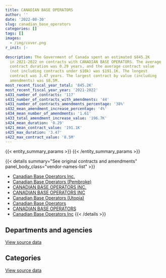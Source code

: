 ```yaml
---
title: CANADIAN BASE OPERATORS
author: ''
date: '2022-08-30'
slug: canadian_base_operators
categories: []
tags: []
images:
  - /img/cover.png
r_init: |-
  
description: The Government of Canada spent an estimated $845.2K
  in 2021-2022 on contracts with CANADIAN BASE OPERATORS. The average
  contract duration was 0.29 years, and the average contract value
  (not including contracts under $10k) was $191.1K. The longest
  contract was 3.47 years. The largest contract by value (including
  amendments) was $8.5M.
most_recent_fiscal_year_total: '845.2K'
most_recent_fiscal_year_year: '2021-2022'
s431_number_of_contracts: '117'
s431_number_of_contracts_with_amendments: '44'
s431_number_of_contracts_amendments_percentage: '38%'
s432_mean_amendment_increase_percentage: '4%'
s434_mean_number_of_amendments: '1.61'
s433_total_amendment_increase_value: '196.7K'
s424_mean_duration: '0.29'
s421_mean_contract_value: '191.1K'
s425_max_duration: '3.47'
s422_max_contract_value: '8.5M'
---
```


<script src="/rmarkdown-libs/htmlwidgets/htmlwidgets.js"></script>
<link href="/rmarkdown-libs/datatables-css/datatables-crosstalk.css" rel="stylesheet" />
<script src="/rmarkdown-libs/datatables-binding/datatables.js"></script>
<script src="/rmarkdown-libs/jquery/jquery-3.6.0.min.js"></script>
<link href="/rmarkdown-libs/dt-core-bootstrap/css/dataTables.bootstrap.min.css" rel="stylesheet" />
<link href="/rmarkdown-libs/dt-core-bootstrap/css/dataTables.bootstrap.extra.css" rel="stylesheet" />
<script src="/rmarkdown-libs/dt-core-bootstrap/js/jquery.dataTables.min.js"></script>
<script src="/rmarkdown-libs/dt-core-bootstrap/js/dataTables.bootstrap.min.js"></script>
<link href="/rmarkdown-libs/crosstalk/css/crosstalk.min.css" rel="stylesheet" />
<script src="/rmarkdown-libs/crosstalk/js/crosstalk.min.js"></script>
<script src="/rmarkdown-libs/htmlwidgets/htmlwidgets.js"></script>
<link href="/rmarkdown-libs/datatables-css/datatables-crosstalk.css" rel="stylesheet" />
<script src="/rmarkdown-libs/datatables-binding/datatables.js"></script>
<script src="/rmarkdown-libs/jquery/jquery-3.6.0.min.js"></script>
<link href="/rmarkdown-libs/dt-core-bootstrap/css/dataTables.bootstrap.min.css" rel="stylesheet" />
<link href="/rmarkdown-libs/dt-core-bootstrap/css/dataTables.bootstrap.extra.css" rel="stylesheet" />
<script src="/rmarkdown-libs/dt-core-bootstrap/js/jquery.dataTables.min.js"></script>
<script src="/rmarkdown-libs/dt-core-bootstrap/js/dataTables.bootstrap.min.js"></script>
<link href="/rmarkdown-libs/crosstalk/css/crosstalk.min.css" rel="stylesheet" />
<script src="/rmarkdown-libs/crosstalk/js/crosstalk.min.js"></script>

{{< entity_summary_params >}}
{{< /entity_summary_params >}}

{{< details summary="See original contracts and amendments" panel_body_class="vendor-names-list" >}}
- [Canadian Base Operators Inc.](https://search.open.canada.ca/en/ct/?sort=contract_value_f%20desc&page=1&search_text=%22Canadian%20Base%20Operators%20Inc.%22)
- [Canadian Base Operators (Pembroke)](https://search.open.canada.ca/en/ct/?sort=contract_value_f%20desc&page=1&search_text=%22Canadian%20Base%20Operators%20%28Pembroke%29%22)
- [CANADIAN BASE OPERATORS INC.](https://search.open.canada.ca/en/ct/?sort=contract_value_f%20desc&page=1&search_text=%22CANADIAN%20BASE%20OPERATORS%20INC.%22)
- [CANADIAN BASE OPERATORS INC](https://search.open.canada.ca/en/ct/?sort=contract_value_f%20desc&page=1&search_text=%22CANADIAN%20BASE%20OPERATORS%20INC%22)
- [Canadian Base Operators (Utopia)](https://search.open.canada.ca/en/ct/?sort=contract_value_f%20desc&page=1&search_text=%22Canadian%20Base%20Operators%20%28Utopia%29%22)
- [Canadian Base Operators](https://search.open.canada.ca/en/ct/?sort=contract_value_f%20desc&page=1&search_text=%22Canadian%20Base%20Operators%22)
- [CANADIAN BASE OPERATORS](https://search.open.canada.ca/en/ct/?sort=contract_value_f%20desc&page=1&search_text=%22CANADIAN%20BASE%20OPERATORS%22)
- [Canadian Base Operators Inc](https://search.open.canada.ca/en/ct/?sort=contract_value_f%20desc&page=1&search_text=%22Canadian%20Base%20Operators%20Inc%22)
{{< /details >}}

## Departments and agencies

<div id="htmlwidget-1" style="width:100%;height:auto;" class="datatables html-widget"></div>
<script type="application/json" data-for="htmlwidget-1">{"x":{"style":"bootstrap","filter":"none","vertical":false,"data":[["<a href=\"/departments/dnd-mdn/\">National Defence<\/a>"],[2662567.76],[5698313.78],[143606.93],[845202.9]],"container":"<table class=\"table table-striped table-hover row-border order-column display\">\n  <thead>\n    <tr>\n      <th>Department<\/th>\n      <th>2018-2019<\/th>\n      <th>2019-2020<\/th>\n      <th>2020-2021<\/th>\n      <th>2021-2022<\/th>\n    <\/tr>\n  <\/thead>\n<\/table>","options":{"order":[[4,"desc"]],"pageLength":10,"autoWidth":true,"columnDefs":[{"targets":1,"render":"function(data, type, row, meta) {\n    return type !== 'display' ? data : DTWidget.formatCurrency(data, \"$\", 2, 3, \",\", \".\", true, null);\n  }"},{"targets":2,"render":"function(data, type, row, meta) {\n    return type !== 'display' ? data : DTWidget.formatCurrency(data, \"$\", 2, 3, \",\", \".\", true, null);\n  }"},{"targets":3,"render":"function(data, type, row, meta) {\n    return type !== 'display' ? data : DTWidget.formatCurrency(data, \"$\", 2, 3, \",\", \".\", true, null);\n  }"},{"targets":4,"render":"function(data, type, row, meta) {\n    return type !== 'display' ? data : DTWidget.formatCurrency(data, \"$\", 2, 3, \",\", \".\", true, null);\n  }"},{"width":"16%","targets":[1,2,3,4]},{"className":"dt-right","targets":[1,2,3,4]}],"orderClasses":false}},"evals":["options.columnDefs.0.render","options.columnDefs.1.render","options.columnDefs.2.render","options.columnDefs.3.render"],"jsHooks":[]}</script>
<p class="text-right">
<a href="https://github.com/GoC-Spending/contracts-data/tree/main/data/out/vendors/canadian_base_operators/summary_by_fiscal_year_by_department.csv" class="source-data-link btn btn-link">View source data</a>
</p>

## Categories

<div id="htmlwidget-2" style="width:100%;height:auto;" class="datatables html-widget"></div>
<script type="application/json" data-for="htmlwidget-2">{"x":{"style":"bootstrap","filter":"none","vertical":false,"data":[["<a href=\"/categories/facilities_and_construction/\">Facilities and construction<\/a>","<a href=\"/categories/professional_services/\">Professional services<\/a>"],[2662567.76,null],[2621102.7,3077211.08],[143606.93,null],[845202.9,null]],"container":"<table class=\"table table-striped table-hover row-border order-column display\">\n  <thead>\n    <tr>\n      <th>Category<\/th>\n      <th>2018-2019<\/th>\n      <th>2019-2020<\/th>\n      <th>2020-2021<\/th>\n      <th>2021-2022<\/th>\n    <\/tr>\n  <\/thead>\n<\/table>","options":{"order":[[4,"desc"]],"dom":"t","pageLength":30,"autoWidth":true,"columnDefs":[{"targets":1,"render":"function(data, type, row, meta) {\n    return type !== 'display' ? data : DTWidget.formatCurrency(data, \"$\", 2, 3, \",\", \".\", true, null);\n  }"},{"targets":2,"render":"function(data, type, row, meta) {\n    return type !== 'display' ? data : DTWidget.formatCurrency(data, \"$\", 2, 3, \",\", \".\", true, null);\n  }"},{"targets":3,"render":"function(data, type, row, meta) {\n    return type !== 'display' ? data : DTWidget.formatCurrency(data, \"$\", 2, 3, \",\", \".\", true, null);\n  }"},{"targets":4,"render":"function(data, type, row, meta) {\n    return type !== 'display' ? data : DTWidget.formatCurrency(data, \"$\", 2, 3, \",\", \".\", true, null);\n  }"},{"width":"16%","targets":[1,2,3,4]},{"className":"dt-right","targets":[1,2,3,4]}],"orderClasses":false,"lengthMenu":[10,25,30,50,100]}},"evals":["options.columnDefs.0.render","options.columnDefs.1.render","options.columnDefs.2.render","options.columnDefs.3.render"],"jsHooks":[]}</script>
<p class="text-right">
<a href="https://github.com/GoC-Spending/contracts-data/tree/main/data/out/vendors/canadian_base_operators/summary_by_fiscal_year_by_category.csv" class="source-data-link btn btn-link">View source data</a>
</p>
